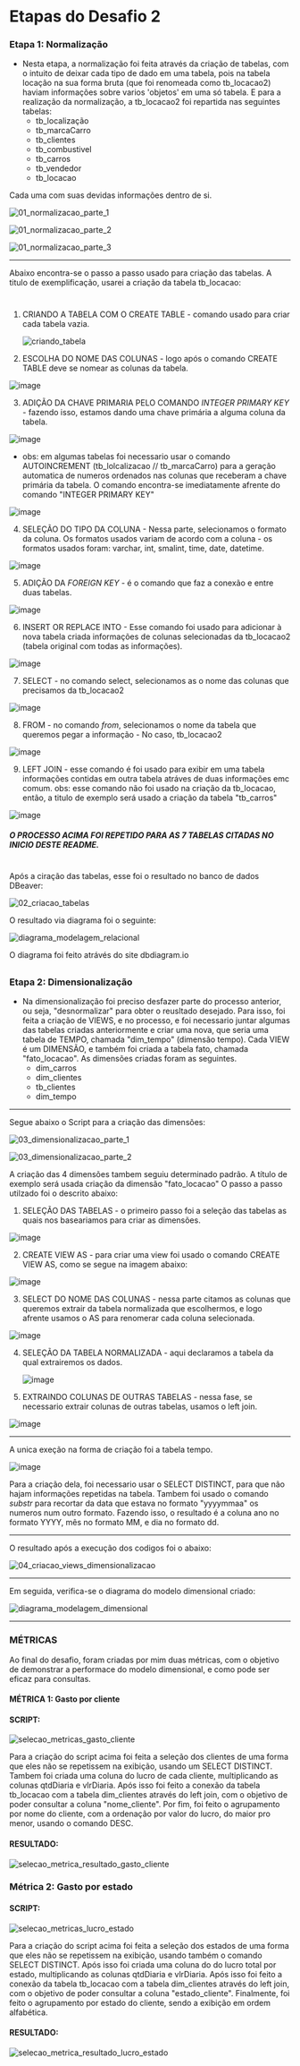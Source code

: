 # Etapas do Desafio 2

### Etapa 1: Normalização

- Nesta etapa, a normalização foi feita através da criação de tabelas, com o intuito de deixar cada tipo de dado em uma tabela, pois na tabela locação na sua forma bruta (que foi renomeada como tb_locacao2) haviam informações sobre varios 'objetos' em uma só tabela. E para a realização da normalização, a tb_locacao2 foi repartida nas seguintes tabelas:
     - tb_localização
     - tb_marcaCarro
     - tb_clientes
     - tb_combustivel
     - tb_carros
     - tb_vendedor
     - tb_locacao

Cada uma com suas devidas informações dentro de si.

![01_normalizacao_parte_1](https://github.com/user-attachments/assets/e13cc0cd-4527-4d23-befd-8a67f024dade)

![01_normalizacao_parte_2](https://github.com/user-attachments/assets/ecda6dcf-fd55-427d-827b-ceb9f2f3e305)

![01_normalizacao_parte_3](https://github.com/user-attachments/assets/1bb246cd-1d5a-451c-97eb-00a64eb93280)

---

Abaixo encontra-se o passo a passo usado para criação das tabelas. A titulo de exemplificação, usarei a criação da tabela tb_locacao:
#
  1. CRIANDO A TABELA COM O CREATE TABLE - comando usado para criar cada tabela vazia.
     
     ![criando_tabela](https://github.com/user-attachments/assets/5b2d0364-9cb8-41db-9064-7e1440b067dd)

  2. ESCOLHA DO NOME DAS COLUNAS - logo após o comando CREATE TABLE deve se nomear as colunas da tabela.
   
![image](https://github.com/user-attachments/assets/00bcf77e-5141-4b80-853c-9d9aa960b4a7)

  3. ADIÇÃO DA CHAVE PRIMARIA PELO COMANDO *INTEGER PRIMARY KEY* - fazendo isso, estamos dando uma chave primária a alguma coluna da tabela.

  ![image](https://github.com/user-attachments/assets/0310f341-963b-4e6a-8f9d-94a991154c7a)

  - obs: em algumas tabelas foi necessario usar o comando AUTOINCREMENT (tb_lolcalizacao // tb_marcaCarro) para a geração automatica de numeros ordenados nas colunas que receberam a chave primária da tabela. O comando encontra-se imediatamente afrente do comando "INTEGER PRIMARY KEY"

![image](https://github.com/user-attachments/assets/6da8e481-66a2-440f-8efe-fbbcadf78860)


  4. SELEÇÃO DO TIPO DA COLUNA - Nessa parte, selecionamos o formato da coluna. Os formatos usados variam de acordo com a coluna - os formatos usados foram: varchar, int, smalint, time, date, datetime.
     
  ![image](https://github.com/user-attachments/assets/e97446b1-0518-4952-825c-3698bd156662)

  5. ADIÇÃO DA *FOREIGN KEY* - é o comando que faz a conexão e entre duas tabelas.
      
![image](https://github.com/user-attachments/assets/d8d52af3-37b1-4e87-8d1d-6659b09037fa)

 
  6. INSERT OR REPLACE INTO - Esse comando foi usado para adicionar à nova tabela criada informações de colunas selecionadas da tb_locacao2 (tabela original com todas as informações).
  
 ![image](https://github.com/user-attachments/assets/f134014a-29d2-4898-996f-ba7ea197e606)

  7. SELECT - no comando select, selecionamos as o nome das colunas que precisamos da tb_locacao2
      
![image](https://github.com/user-attachments/assets/c3cab022-08bb-444e-9794-cfeb5efd97a0)

  8. FROM - no comando *from*, selecionamos o nome da tabela que queremos pegar a informação - No caso, tb_locacao2

![image](https://github.com/user-attachments/assets/afe98aaa-2c08-497c-8920-c862eae40811)


   9. LEFT JOIN - esse comando é foi usado para exibir em uma tabela informações contidas em outra tabela atráves de duas informações emc comum.
      obs: esse comando não foi usado na criação da tb_locacao, então, a titulo de exemplo será usado a criação da tabela "tb_carros"

![image](https://github.com/user-attachments/assets/e6bcfd48-8463-4977-8661-2706fef70d55)

##### O PROCESSO ACIMA FOI REPETIDO PARA AS 7 TABELAS CITADAS NO INICIO DESTE README.

#

Após a ciração das tabelas, esse foi o resultado no banco de dados DBeaver:

![02_criacao_tabelas](https://github.com/user-attachments/assets/7fded523-9fa2-4396-9004-ee2c8c04b335)

O resultado via diagrama foi o seguinte:

![diagrama_modelagem_relacional](https://github.com/user-attachments/assets/835fa188-a175-45e2-a3ec-a0a33b0cd2bb)

O diagrama foi feito atrávés do site dbdiagram.io

##

### Etapa 2: Dimensionalização

- Na dimensionalização foi preciso desfazer parte do processo anterior, ou seja, "desnormalizar" para obter o reusltado desejado. Para isso, foi feita a criação de VIEWS, e no processo, e foi necessario juntar algumas das tabelas criadas anteriormente e criar uma nova, que seria uma tabela de TEMPO, chamada "dim_tempo" (dimensão tempo). Cada VIEW é um DIMENSÃO, e também foi criada a tabela fato, chamada "fato_locacao". As dimensões criadas foram as seguintes.
     - dim_carros
     - dim_clientes
     - tb_clientes
     - dim_tempo
--- 

Segue abaixo o Script para a criação das dimensões:

  ![03_dimensionalizacao_parte_1](https://github.com/user-attachments/assets/94eb05dc-909e-49a8-9f55-343b2788d830)
  
![03_dimensionalizacao_parte_2](https://github.com/user-attachments/assets/029b1bed-1484-45e3-afe6-5a265898339c)

A criação das 4 dimensões tambem seguiu determinado padrão. A título de exemplo será usada criação da dimensão "fato_locacao" O passo a passo utilzado foi o descrito abaixo:

1. SELEÇÃO DAS TABELAS - o primeiro passo foi a seleção das tabelas as quais nos baseariamos para criar as dimensões.

![image](https://github.com/user-attachments/assets/5a908f40-2708-46bb-aef4-f24f9c6e66be)

2. CREATE VIEW AS - para criar uma view foi usado o comando CREATE VIEW AS, como se segue na imagem abaixo:

![image](https://github.com/user-attachments/assets/dde4067c-8f03-4490-8cf2-81a1a7778e4d)


3. SELECT DO NOME DAS COLUNAS - nessa parte citamos as colunas que queremos extrair da tabela normalizada que escolhermos, e logo afrente usamos o AS para renomerar cada coluna selecionada.
   
![image](https://github.com/user-attachments/assets/9c18bc86-189a-4769-b08a-203bf317cca8)

4. SELEÇÃO DA TABELA NORMALIZADA - aqui declaramos a tabela da qual extrairemos os dados.

   ![image](https://github.com/user-attachments/assets/c3addf9e-f226-44da-8511-b5059072799d)

5. EXTRAINDO COLUNAS DE OUTRAS TABELAS - nessa fase, se necessario extrair colunas de outras tabelas, usamos o left join.

![image](https://github.com/user-attachments/assets/edededcd-5c2a-46ad-bdb7-76d622c93369)

---

A unica exeção na forma de criação foi a tabela tempo.

![image](https://github.com/user-attachments/assets/40e25991-4007-434d-8c5d-4d1d86774937)

Para a criação dela, foi necessario usar o SELECT DISTINCT, para que não hajam informações repetidas na tabela. Tambem foi usado o comando *substr* para recortar da data que estava no formato "yyyymmaa" os numeros num outro formato. Fazendo isso, o resultado é a coluna ano no formato YYYY, mês no formato MM, e dia no formato dd.

---

O resultado após a execução dos codigos foi o abaixo:

![04_criacao_views_dimensionalizacao](https://github.com/user-attachments/assets/23e5d719-2997-485e-a7d4-20ad6ca3be1a)

---

Em seguida, verifica-se o diagrama do modelo dimensional criado:

![diagrama_modelagem_dimensional](https://github.com/user-attachments/assets/82f52f9d-5865-4213-b71b-78850da5cb4c)

---

### MÉTRICAS

Ao final do desafio, foram criadas por mim duas métricas, com o objetivo de demonstrar a performace do modelo dimensional, e como pode ser eficaz para consultas.

#### MÉTRICA 1: Gasto por cliente

  #### SCRIPT:

![selecao_metricas_gasto_cliente](https://github.com/user-attachments/assets/be1d54d7-8555-4de0-abeb-1de312b94a01)

Para a criação do script acima foi feita a seleção dos clientes de uma forma que eles não se repetissem na exibição, usando um SELECT DISTINCT. Tambem foi criada uma coluna do lucro de cada cliente, multiplicando as colunas qtdDiaria e vlrDiaria. Após isso foi feito a conexão da tabela tb_locacao com a tabela dim_clientes através do left join, com o objetivo de poder consultar a coluna "nome_cliente". Por fim, foi feito o agrupamento por nome do cliente, com a ordenação por valor do lucro, do maior pro menor, usando o comando DESC.

#### RESULTADO:

![selecao_metrica_resultado_gasto_cliente](https://github.com/user-attachments/assets/fb39d1c2-77d2-49c8-9ee4-cde78d8f9832)

### Métrica 2: Gasto por estado

  #### SCRIPT:

![selecao_metricas_lucro_estado](https://github.com/user-attachments/assets/b9d81400-5a83-48eb-a0d8-30662a666f6a)

Para a criação do script acima foi feita a seleção dos estados de uma forma que eles não se repetissem na exibição, usando também o comando SELECT DISTINCT. Após isso foi criada uma coluna do do lucro total por estado, multiplicando as colunas qtdDiaria e vlrDiaria. Após isso foi feito a conexão da tabela tb_locacao com a tabela dim_clientes através do left join, com o objetivo de poder consultar a coluna "estado_cliente". Finalmente, foi feito o agrupamento por estado do cliente, sendo a exibição em ordem alfabética.

#### RESULTADO:

![selecao_metrica_resultado_lucro_estado](https://github.com/user-attachments/assets/6ec4bc97-0663-4e06-9fb0-501e409176f5)

